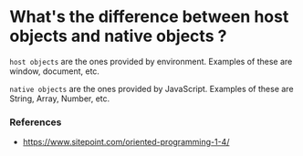 # What's the difference between host objects and native objects ?

`host objects` are the ones provided by environment. Examples of these are window, document, etc.

`native objects` are the ones provided by JavaScript. Examples of these are String, Array, Number, etc.

### References
 - https://www.sitepoint.com/oriented-programming-1-4/
